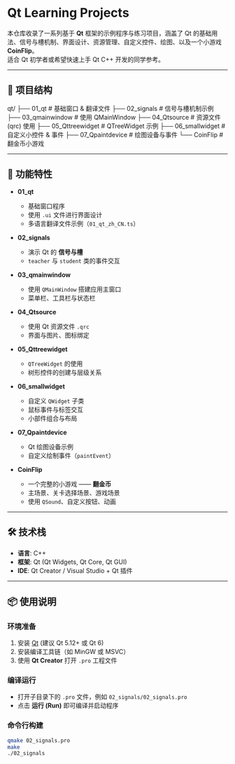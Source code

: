 # Qt Learning Projects

本仓库收录了一系列基于 **Qt** 框架的示例程序与练习项目，涵盖了 Qt 的基础用法、信号与槽机制、界面设计、资源管理、自定义控件、绘图、以及一个小游戏 **CoinFlip**。  
适合 Qt 初学者或希望快速上手 Qt C++ 开发的同学参考。

---

## 📂 项目结构

qt/
├── 01_qt # 基础窗口 & 翻译文件
├── 02_signals # 信号与槽机制示例
├── 03_qmainwindow # 使用 QMainWindow
├── 04_Qtsource # 资源文件 (qrc) 使用
├── 05_Qttreewidget # QTreeWidget 示例
├── 06_smallwidget # 自定义小控件 & 事件
├── 07_Qpaintdevice # 绘图设备与事件
└── CoinFlip # 翻金币小游戏

---

## 🚀 功能特性

- **01_qt**  
  - 基础窗口程序  
  - 使用 `.ui` 文件进行界面设计  
  - 多语言翻译文件示例（`01_qt_zh_CN.ts`）

- **02_signals**  
  - 演示 Qt 的 **信号与槽**  
  - `teacher` 与 `student` 类的事件交互  

- **03_qmainwindow**  
  - 使用 `QMainWindow` 搭建应用主窗口  
  - 菜单栏、工具栏与状态栏  

- **04_Qtsource**  
  - 使用 Qt 资源文件 `.qrc`  
  - 界面与图片、图标绑定  

- **05_Qttreewidget**  
  - `QTreeWidget` 的使用  
  - 树形控件的创建与层级关系  

- **06_smallwidget**  
  - 自定义 `QWidget` 子类  
  - 鼠标事件与标签交互  
  - 小部件组合与布局  

- **07_Qpaintdevice**  
  - Qt 绘图设备示例  
  - 自定义绘制事件（`paintEvent`）  

- **CoinFlip**  
  - 一个完整的小游戏 —— **翻金币**  
  - 主场景、关卡选择场景、游戏场景  
  - 使用 `QSound`、自定义按钮、动画  

---

## 🛠️ 技术栈

- **语言**: C++  
- **框架**: Qt (Qt Widgets, Qt Core, Qt GUI)  
- **IDE**: Qt Creator / Visual Studio + Qt 插件  

---

## 📦 使用说明

### 环境准备
1. 安装 [Qt](https://www.qt.io/download) (建议 Qt 5.12+ 或 Qt 6)  
2. 安装编译工具链（如 MinGW 或 MSVC）  
3. 使用 **Qt Creator** 打开 `.pro` 工程文件  

### 编译运行
- 打开子目录下的 `.pro` 文件，例如 `02_signals/02_signals.pro`  
- 点击 **运行 (Run)** 即可编译并启动程序  

### 命令行构建
```bash
qmake 02_signals.pro
make
./02_signals
